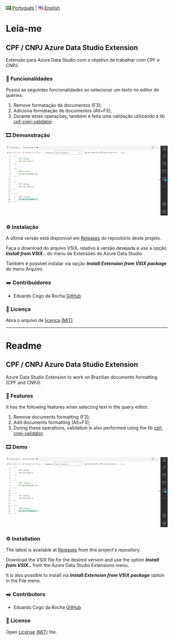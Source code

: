 [![Bandeira do Brasil](https://raw.githubusercontent.com/educroch/cpf-cnpj-ads-extension/master/resources/imgs/flgBrasil.png) Português](#leia-me) | [![USA flag](https://raw.githubusercontent.com/educroch/cpf-cnpj-ads-extension/master/resources/imgs/flgUsa.png) English](#readme)

# Leia-me

## CPF / CNPJ Azure Data Studio Extension
Extensão para Azure Data Studio com o objetivo de trabalhar com CPF e CNPJ.


### 🚀 Funcionalidades
Possui as seguintes funcionalidades ao selecionar um texto no editor de queries:

1. Remove formatação de documentos (F3);
2. Adiciona formatação de documentos (Alt+F3);
3. Durante estas operações, também é feita uma validação utilizando a lib [cpf-cnpj-validator](https://github.com/carvalhoviniciusluiz/cpf-cnpj-validator).

### 🎞️ Demonstração

![Demonstração](https://raw.githubusercontent.com/educroch/cpf-cnpj-ads-extension/master/resources/screenshots/demo.gif)

### ⚙️ Instalação

A última versão está disponível em [Releases](https://github.com/educroch/cpf-cnpj-ads-extension/releases) do repositório deste projeto. 

Faça o download do arquivo VSIX, relativo à versão desejada e use a opção ***Install from VSIX..*** do menu de Extensões do Azure Data Studio.

Também é possível instalar via opção ***Install Extension from VSIX package*** do menu Arquivo.


### ✒️ Contribuidores

* Eduardo Cogo da Rocha [GitHub](https://github.com/educroch) 

### 📄 Licença

Abra o arquivo de [licença](LICENSE) [(MIT)](http://opensource.org/licenses/MIT)

---

# Readme

## CPF / CNPJ Azure Data Studio Extension
Azure Data Studio Extension to work on Brazilian documents formatting (CPF and CNPJ).


### 🚀 Features
It has the following features when selecting text in the query editor:

1. Remove documents formatting (F3);
2. Add documents formatting (Alt+F3);
3. During these operations, validation is also performed using the lib  [cpf-cnpj-validator](https://github.com/carvalhoviniciusluiz/cpf-cnpj-validator).

### 🎞️ Demo

![Demo](https://raw.githubusercontent.com/educroch/cpf-cnpj-ads-extension/master/resources/screenshots/demo.gif)

### ⚙️ Installation

The latest is available at [Releases](https://github.com/educroch/cpf-cnpj-ads-extension/releases) from this project's repository. 

Download the VSIX file for the desired version and use the option ***Install from VSIX..*** from the Azure Data Studio Extensions menu.

It is also possible to install via ***Install Extension from VSIX package*** option in the File menu.


### ✒️ Contributors

* Eduardo Cogo da Rocha [GitHub](https://github.com/educroch) 

### 📄 License

Open [License](LICENSE) [(MIT)](http://opensource.org/licenses/MIT) file.